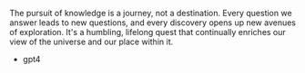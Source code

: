 The pursuit of knowledge is a journey, not a destination. Every question we answer leads to new questions, and every discovery opens up new avenues of exploration. It's a humbling, lifelong quest that continually enriches our view of the universe and our place within it.
- gpt4
